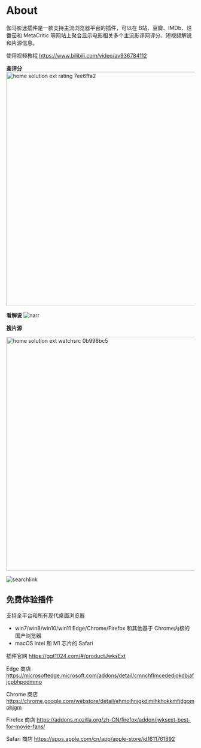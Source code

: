 # About

伽马影迷插件是一款支持主流浏览器平台的插件，可以在 B站、豆瓣、IMDb、烂番茄和 MetaCritic 
等网站上聚合显示电影相关多个主流影评网评分、短视频解说和片源信息。

使用视频教程
https://www.bilibili.com/video/av936784112

**查评分**
<img width="624" alt="home solution ext rating 7ee6ffa2" src="https://user-images.githubusercontent.com/63030915/155286512-c30ea5d4-b55e-4f3f-8f97-9780b3b3f71b.png">

**看解说**
![narr](https://user-images.githubusercontent.com/63030915/155286680-6425cae4-2a62-45d7-857f-099632df362b.png)

**搜片源**

<img width="624" alt="home solution ext watchsrc 0b998bc5" src="https://user-images.githubusercontent.com/63030915/155286795-317c2815-16f8-4e04-906a-70f091eb7f24.png">

![searchlink](https://user-images.githubusercontent.com/63030915/155286558-80226759-b74c-4355-afd9-effa832c2fa2.png)

## 免费体验插件

支持全平台和所有现代桌面浏览器
- win7/win8/win10/win11 Edge/Chrome/Firefox 和其他基于 Chrome内核的国产浏览器
- macOS Intel 和 M1 芯片的 Safari

插件官网
https://ggt1024.com/#/productJwksExt

Edge 商店 https://microsoftedge.microsoft.com/addons/detail/cmnchflmcededjokdbjafjcpbhpodmmo

Chrome 商店 https://chrome.google.com/webstore/detail/ehmoihnjgkdimihkhokkmfjdgomohjgm

Firefox 商店
https://addons.mozilla.org/zh-CN/firefox/addon/jwksext-best-for-movie-fans/

Safari 商店
https://apps.apple.com/cn/app/apple-store/id1611761892
